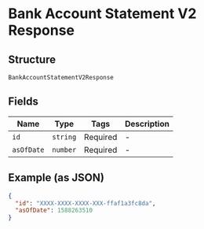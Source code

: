 
# Bank Account Statement V2 Response

## Structure

`BankAccountStatementV2Response`

## Fields

| Name | Type | Tags | Description |
|  --- | --- | --- | --- |
| `id` | `string` | Required | - |
| `asOfDate` | `number` | Required | - |

## Example (as JSON)

```json
{
  "id": "XXXX-XXXX-XXXX-XXX-ffaf1a3fc8da",
  "asOfDate": 1588263510
}
```


